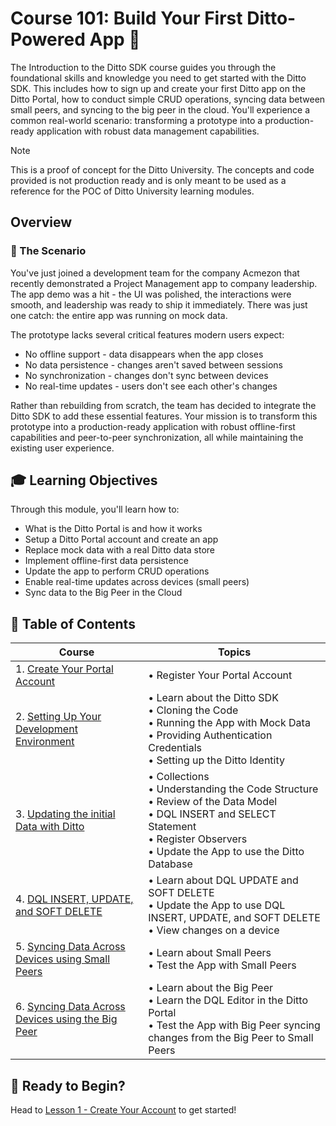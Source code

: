 # Course 101: Build Your First Ditto-Powered App 🚀

The Introduction to the Ditto SDK course guides you through the foundational skills and knowledge you need to get started with the Ditto SDK. This includes how to sign up and create your first Ditto app on the Ditto Portal, how to conduct simple CRUD operations, syncing data between small peers, and syncing to the big peer in the cloud.  You'll experience a common real-world scenario: transforming a prototype into a production-ready application with robust data management capabilities.

> [!NOTE] 
>This is a proof of concept for the Ditto University.  The concepts and code provided is not production ready and is only meant to be used as a reference for the POC of Ditto University learning modules. 

## Overview

### 🎯 The Scenario

You've just joined a development team for the company Acmezon that recently demonstrated a Project Management app to company leadership. The app demo was a hit - the UI was polished, the interactions were smooth, and leadership was ready to ship it immediately. There was just one catch: the entire app was running on mock data.

The prototype lacks several critical features modern users expect:
- No offline support - data disappears when the app closes
- No data persistence - changes aren't saved between sessions
- No synchronization - changes don't sync between devices
- No real-time updates - users don't see each other's changes

Rather than rebuilding from scratch, the team has decided to integrate the Ditto SDK to add these essential features. Your mission is to transform this prototype into a production-ready application with robust offline-first capabilities and peer-to-peer synchronization, all while maintaining the existing user experience.

## 🎓 Learning Objectives

Through this module, you'll learn how to:
- What is the Ditto Portal is and how it works
- Setup a Ditto Portal account and create an app
- Replace mock data with a real Ditto data store
- Implement offline-first data persistence
- Update the app to perform CRUD operations
- Enable real-time updates across devices (small peers)
- Sync data to the Big Peer in the Cloud

## 📖 Table of Contents
| Course | Topics |
| -------|-------- |
| 1. [Create Your Portal Account](lesson_1/README.md) | • Register Your Portal Account |
| 2. [Setting Up Your Development Environment](lesson_2/README.md) | • Learn about the Ditto SDK <br> • Cloning the Code <br> • Running the App with Mock Data <br> • Providing Authentication Credentials <br> • Setting up the Ditto Identity |
| 3. [Updating the initial Data with Ditto](lesson_3/README.md) | • Collections <br> • Understanding the Code Structure <br> • Review of the Data Model <br> • DQL INSERT and SELECT Statement<br> • Register Observers <br> • Update the App to use the Ditto Database |
| 4. [DQL INSERT, UPDATE, and SOFT DELETE](lesson_4/README.md) | • Learn about DQL UPDATE and SOFT DELETE <br> • Update the App to use DQL INSERT, UPDATE, and SOFT DELETE <br> • View changes on a device |
| 5. [Syncing Data Across Devices using Small Peers](lesson_5/README.md) | • Learn about Small Peers <br> • Test the App with Small Peers | 
| 6. [Syncing Data Across Devices using the Big Peer](lesson_6/README.md) | • Learn about the Big Peer <br> • Learn the DQL Editor in the Ditto Portal <br> • Test the App with Big Peer syncing changes from the Big Peer to Small Peers |

## 🚀 Ready to Begin?

Head to [Lesson 1 - Create Your Account](lesson-1/README.md) to get started! 


